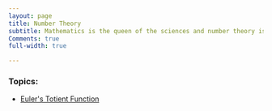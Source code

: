 ```yaml
---
layout: page
title: Number Theory
subtitle: Mathematics is the queen of the sciences and number theory is the queen of mathematics (Carl Friedrich Gauss)
Comments: true
full-width: true

---
```


### Topics:

- [Euler's Totient Function](https://raihankhan.github.io/2021-07-26-Euler's-Totient-Function/)
  
